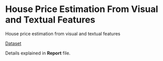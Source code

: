# House Price Estimation From Visual and Textual Features
House price estimation from visual and textual features

[Dataset](https://github.com/emanhamed/Houses-dataset)


Details explained in **Report** file.
